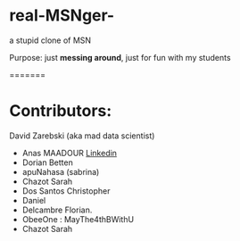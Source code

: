 # real-MSNger-
a stupid clone of MSN


Purpose: just **messing around**, just for fun with my students

=======


# Contributors: 
David Zarebski (aka mad data scientist)

* Anas MAADOUR [Linkedin](https://www.linkedin.com/in/anas-maadour/)
* Dorian Betten
* apuNahasa (sabrina)
* Chazot Sarah
* Dos Santos Christopher
* Daniel
* Delcambre Florian.
* ObeeOne : MayThe4thBWithU
* Chazot Sarah
